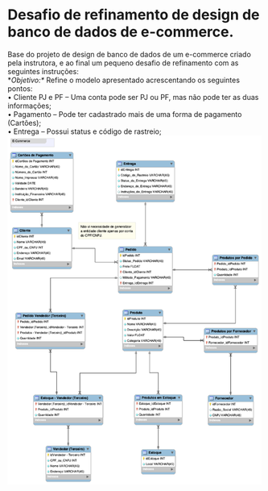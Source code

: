 # Desafio de refinamento de design de banco de dados de e-commerce.
Base do projeto de design de banco de dados de um e-commerce criado pela instrutora, e ao final um pequeno desafio de refinamento com as seguintes instruções:\
**Objetivo:\**
Refine o modelo apresentado acrescentando os seguintes pontos:\
 • Cliente PJ e PF – Uma conta pode ser PJ ou PF, mas não pode ter as duas informações;\
 • Pagamento – Pode ter cadastrado mais de uma forma de pagamento (Cartões);\
 • Entrega – Possui status e código de rastreio;\
![Resultado do Desafio](https://github.com/Viniculis/mysql_refinamento_database_e-commerce/blob/main/E-Commerce_desafio.png)

